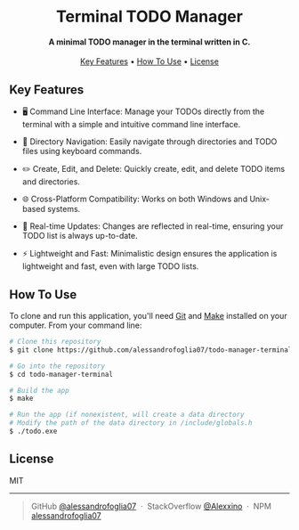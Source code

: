 <h1 align="center">
  <br>
  Terminal TODO Manager
</h1>

<h4 align="center">A minimal TODO manager in the terminal written in C.</h4>

<p align="center">
  <a href="#key-features">Key Features</a> •
  <a href="#how-to-use">How To Use</a> •
  <a href="#license">License</a>
</p>

## Key Features

* 🖥️ Command Line Interface: Manage your TODOs directly from the terminal with a simple and intuitive command line interface.

* 📂 Directory Navigation: Easily navigate through directories and TODO files using keyboard commands.

* ✏️ Create, Edit, and Delete: Quickly create, edit, and delete TODO items and directories.

* 🌐 Cross-Platform Compatibility: Works on both Windows and Unix-based systems.

* 🔄 Real-time Updates: Changes are reflected in real-time, ensuring your TODO list is always up-to-date.

* ⚡ Lightweight and Fast: Minimalistic design ensures the application is lightweight and fast, even with large TODO lists.

## How To Use

To clone and run this application, you'll need [Git](https://git-scm.com) and [Make](https://www.gnu.org/software/make/) installed on your computer. From your command line:

```bash
# Clone this repository
$ git clone https://github.com/alessandrofoglia07/todo-manager-terminal

# Go into the repository
$ cd todo-manager-terminal

# Build the app
$ make

# Run the app (if nonexistent, will create a data directory
# Modify the path of the data directory in /include/globals.h
$ ./todo.exe
```

## License

MIT

---

> GitHub [@alessandrofoglia07](https://github.com/alessandrofoglia07) &nbsp;&middot;&nbsp;
> StackOverflow [@Alexxino](https://stackoverflow.com/users/21306952/alexxino) &nbsp;&middot;&nbsp;
> NPM [alessandrofoglia07](https://www.npmjs.com/~alessandrofoglia07)
